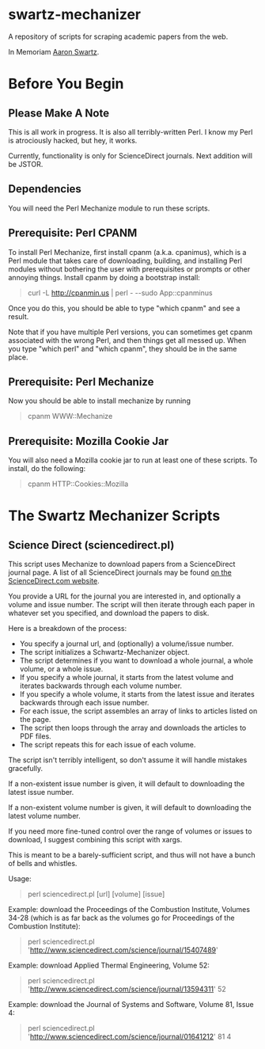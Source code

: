 swartz-mechanizer
===================
A repository of scripts for scraping academic papers from the web. 

In Memoriam [Aaron Swartz](http://en.wikipedia.org/wiki/Aaron_Swartz).

Before You Begin
===================

Please Make A Note
-------------------
This is all work in progress. It is also all terribly-written Perl. I know my Perl is atrociously hacked, but hey, it works.

Currently, functionality is only for ScienceDirect journals. Next addition will be JSTOR.

Dependencies
---------------
You will need the Perl Mechanize module to run these scripts.

Prerequisite: Perl CPANM
--------------------------
To install Perl Mechanize, first install cpanm (a.k.a. cpanimus), which is a Perl module that takes care of downloading, building, and installing Perl modules 
without bothering the user with prerequisites or prompts or other annoying things. Install cpanm by doing a bootstrap install:

> curl -L http://cpanmin.us | perl - --sudo App::cpanminus

Once you do this, you should be able to type "which cpanm" and see a result.

Note that if you have multiple Perl versions, you can sometimes get cpanm associated with the wrong Perl, and then things get all messed up. When you type "which perl" and "which cpanm", they should be in the same place.

Prerequisite: Perl Mechanize
------------------------------
Now you should be able to install mechanize by running 

> cpanm WWW::Mechanize 

Prerequisite: Mozilla Cookie Jar
----------------------------------
You will also need a Mozilla cookie jar to run at least one of these scripts. To install, do the following:

> cpanm HTTP::Cookies::Mozilla

The Swartz Mechanizer Scripts
=====================================

Science Direct (sciencedirect.pl)
------------------------
This script uses Mechanize to download papers from a ScienceDirect journal page. A list of all ScienceDirect journals may be found [on the ScienceDirect.com website](http://www.sciencedirect.com/science/journals).

You provide a URL for the journal you are interested in, and optionally a volume and issue number. The script will then iterate through each paper in whatever set you specified, and download the papers to disk.

Here is a breakdown of the process:
- You specify a journal url, and (optionally) a volume/issue number.
- The script initializes a Schwartz-Mechanizer object.
- The script determines if you want to download a whole journal, a whole volume, or a whole issue.
- If you specify a whole journal, it starts from the latest volume and iterates backwards through each volume number.
- If you specify a whole volume, it starts from the latest issue and iterates backwards through each issue number.
- For each issue, the script assembles an array of links to articles listed on the page.
- The script then loops through the array and downloads the articles to PDF files.
- The script repeats this for each issue of each volume.

The script isn't terribly intelligent, so don't assume it will handle mistakes gracefully. 

If a non-existent issue number is given, it will default to downloading the latest issue number.

If a non-existent volume number is given, it will default to downloading the latest volume number.

If you need more fine-tuned control over the range of volumes or issues to download, I suggest combining this script with xargs. 

This is meant to be a barely-sufficient script, and thus will not have a bunch of bells and whistles.

Usage:

> perl sciencedirect.pl [url] [volume] [issue]

Example: download the Proceedings of the Combustion Institute, Volumes 34-28 (which is as far back as the volumes go for Proceedings of the Combustion Institute):

> perl sciencedirect.pl 'http://www.sciencedirect.com/science/journal/15407489' 

Example: download Applied Thermal Engineering, Volume 52:

> perl sciencedirect.pl 'http://www.sciencedirect.com/science/journal/13594311' 52

Example: download the Journal of Systems and Software, Volume 81, Issue 4:

> perl sciencedirect.pl 'http://www.sciencedirect.com/science/journal/01641212' 81 4

